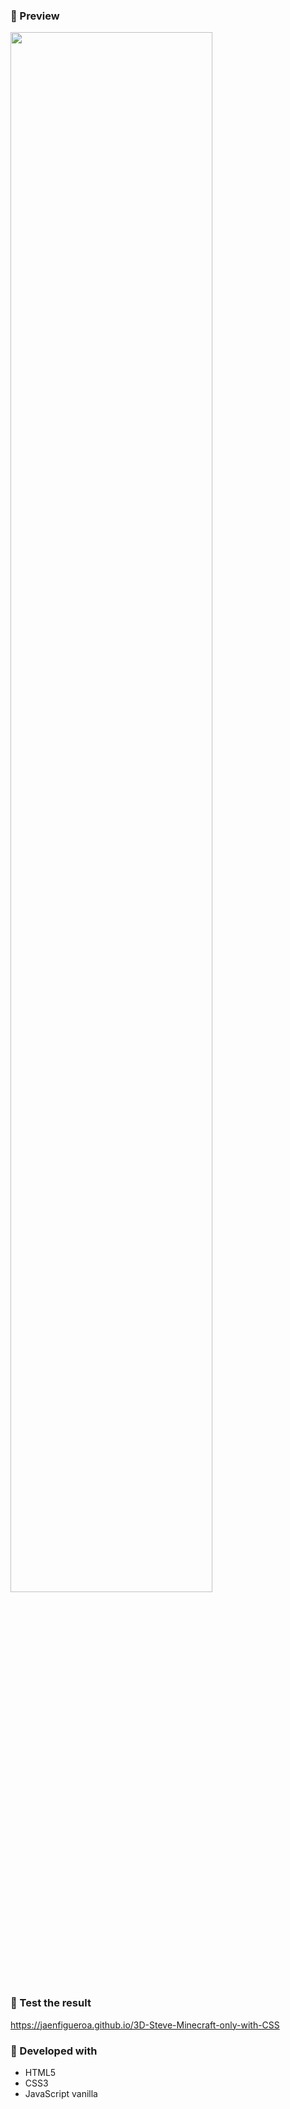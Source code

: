 ### 📌 Preview

<div >
  <img src="./assets/preview3.gif" align="center" style="width: 80%" />
</div>

### 📌 Test the result

https://jaenfigueroa.github.io/3D-Steve-Minecraft-only-with-CSS

### 📌 Developed with

- HTML5
- CSS3
- JavaScript vanilla

